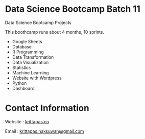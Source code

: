 # Data Science Bootcamp Batch 11
Data Science Bootcamp Projects

This boothcamp runs about 4 months, 10 sprints.

- Google Sheets
- Database
- R Programming
- Data Transformation
- Data Visualization
- Statistics
- Machine Learning
- Website with Wordpress
- Python
- Dashboard

# Contact Information
Website : [krittapas.co](https://krittapas.co)

Email : krittapas.naksuwan@gmail.com

